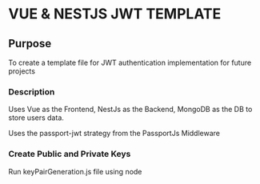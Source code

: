 # VUE & NESTJS JWT TEMPLATE

## Purpose

To create a template file for JWT authentication implementation for future projects


### Description

Uses Vue as the Frontend, NestJs as the Backend, MongoDB as the DB to store users data.

Uses the passport-jwt strategy from the PassportJs Middleware

### Create Public and Private Keys

Run keyPairGeneration.js file using node